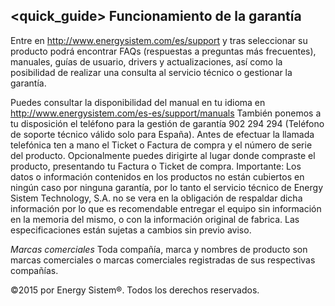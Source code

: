 ## <quick_guide> Funcionamiento de la garantía

Entre en http://www.energysistem.com/es/support y tras seleccionar su producto podrá encontrar FAQs (respuestas a preguntas más frecuentes), manuales, guías de usuario, drivers y actualizaciones, así como la posibilidad de realizar una consulta al servicio técnico o gestionar la garantía.

Puedes consultar la disponibilidad del manual en tu idioma en http://www.energysistem.com/es-es/support/manuals
También ponemos a tu disposición el teléfono para la gestión de garantía 902 294 294 (Teléfono de soporte técnico válido solo para España). Antes de efectuar la llamada telefónica ten a mano el Ticket o Factura de compra y el número de serie del producto.
Opcionalmente puedes dirigirte al lugar donde compraste el producto, presentando tu Factura o Ticket de compra.
Importante: Los datos o información contenidos en los productos no están cubiertos en ningún caso por ninguna garantía, por lo tanto el servicio técnico de Energy Sistem Technology, S.A. no se vera en la obligación de respaldar dicha información por lo que es recomendable entregar el equipo sin información en la memoria del mismo, o con la información original de fabrica.
Las especificaciones están sujetas a cambios sin previo aviso.

*Marcas comerciales* Toda compañía, marca y nombres de producto son marcas comerciales o marcas comerciales registradas de sus respectivas compañías.

©2015 por Energy Sistem®. Todos los derechos reservados.

